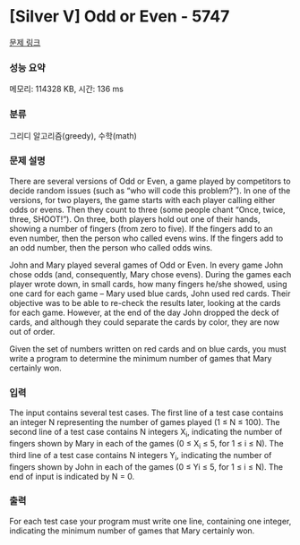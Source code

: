 # [Silver V] Odd or Even - 5747 

[문제 링크](https://www.acmicpc.net/problem/5747) 

### 성능 요약

메모리: 114328 KB, 시간: 136 ms

### 분류

그리디 알고리즘(greedy), 수학(math)

### 문제 설명

<p>There are several versions of Odd or Even, a game played by competitors to decide random issues (such as “who will code this problem?”). In one of the versions, for two players, the game starts with each player calling either odds or evens. Then they count to three (some people chant “Once, twice, three, SHOOT!”). On three, both players hold out one of their hands, showing a number of fingers (from zero to five). If the fingers add to an even number, then the person who called evens wins. If the fingers add to an odd number, then the person who called odds wins.</p>

<p>John and Mary played several games of Odd or Even. In every game John chose odds (and, consequently, Mary chose evens). During the games each player wrote down, in small cards, how many fingers he/she showed, using one card for each game – Mary used blue cards, John used red cards. Their objective was to be able to re-check the results later, looking at the cards for each game. However, at the end of the day John dropped the deck of cards, and although they could separate the cards by color, they are now out of order.</p>

<p>Given the set of numbers written on red cards and on blue cards, you must write a program to determine the minimum number of games that Mary certainly won.</p>

### 입력 

 <p>The input contains several test cases. The first line of a test case contains an integer N representing the number of games played (1 ≤ N ≤ 100). The second line of a test case contains N integers X<sub>i</sub>, indicating the number of fingers shown by Mary in each of the games (0 ≤ X<sub>i</sub> ≤ 5, for 1 ≤ i ≤ N). The third line of a test case contains N integers Y<sub>i</sub>, indicating the number of fingers shown by John in each of the games (0 ≤ Yi ≤ 5, for 1 ≤ i ≤ N). The end of input is indicated by N = 0.</p>

### 출력 

 <p>For each test case your program must write one line, containing one integer, indicating the minimum number of games that Mary certainly won.</p>

